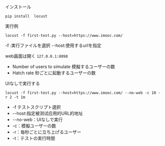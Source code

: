 インストール

```text
pip install  locust
```

実行例
```text
locust -f first-test.py --host=https://www.imooc.com/
```
-f :実行ファイルを選択
--host:使用するurlを指定

web画面は開く
`127.0.0.1:8098`

- Number of users to simulate  模擬するユーザーの数
- Hatch rate 秒ごとに起動するユーザーの数


UIなしで実行する
```text
locust -f first-test.py --host=https://www.imooc.com/ --no-web -c 10 -r 2 -t 1m
```
- -f テストスクリプト選択
- --host:指定被测试应用的URL的地址
- --no-web：UIなしで実行 
- -c：模擬ユーザーの数
- -r：毎秒ごとに立ち上げるユーザー
- -t：テストの実行時間